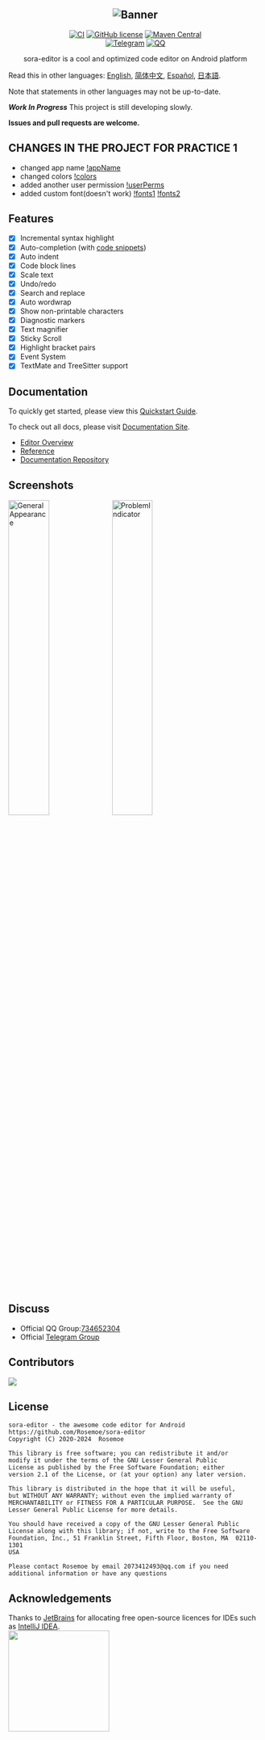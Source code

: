 <div align="center">

![Banner](/images/editor_banner.jpg)
----
[![CI](https://github.com/Rosemoe/CodeEditor/actions/workflows/gradle.yml/badge.svg?event=push)](https://github.com/Rosemoe/CodeEditor/actions/workflows/gradle.yml)
[![GitHub license](https://img.shields.io/github/license/Rosemoe/CodeEditor)](https://github.com/Rosemoe/CodeEditor/blob/main/LICENSE)
[![Maven Central](https://img.shields.io/maven-central/v/io.github.rosemoe/editor.svg?label=Maven%20Central)]((https://search.maven.org/search?q=io.github.rosemoe%20editor))   
[![Telegram](https://img.shields.io/badge/Join-Telegram-blue)](https://t.me/rosemoe_code_editor)
[![QQ](https://img.shields.io/badge/Join-QQ_Group-ff69b4)](https://jq.qq.com/?_wv=1027&k=n68uxQws)

sora-editor is a cool and optimized code editor on Android platform

</div>

Read this in other languages: [English](README.md), [简体中文](README.zh-cn.md), [Español](README.es.md), [日本語](README.jp.md).

Note that statements in other languages may not be up-to-date.

***Work In Progress*** This project is still developing slowly.   

**Issues and pull requests are welcome.**

## CHANGES IN THE PROJECT FOR PRACTICE 1

- changed app name
[!appName](.github/1.png)
- changed colors
[!colors](.github/2.png)
- added another user permission
[!userPerms](.github/4.png)
- added custom font(doesn't work)
[!fonts1](.github/5.png)
[!fonts2](.github/3.png)

## Features

- [x] Incremental syntax highlight
- [x] Auto-completion (with [code snippets](https://macromates.com/manual/en/snippets))
- [x] Auto indent
- [x] Code block lines
- [x] Scale text
- [x] Undo/redo
- [x] Search and replace
- [x] Auto wordwrap
- [x] Show non-printable characters
- [x] Diagnostic markers
- [x] Text magnifier
- [x] Sticky Scroll
- [x] Highlight bracket pairs
- [x] Event System
- [x] TextMate and TreeSitter support

## Documentation

To quickly get started, please view
this [Quickstart Guide](https://project-sora.github.io/sora-editor-docs/guide/getting-started).

To check out all docs, please
visit [Documentation Site](https://project-sora.github.io/sora-editor-docs/).

* [Editor Overview](https://project-sora.github.io/sora-editor-docs/guide/editor-overview)
* [Reference](https://project-sora.github.io/sora-editor-docs/reference/xml-attributes)
* [Documentation Repository](https://github.com/project-sora/sora-editor-docs)

## Screenshots

<div style="overflow: hidden">
<img src="/images/general.jpg" alt="GeneralAppearance" width="40%" align="bottom" />
<img src="/images/problem_indicators.jpg" alt="ProblemIndicator" width="40%" align="bottom" />
</div>

## Discuss

* Official QQ Group:[734652304](https://qm.qq.com/q/kKBqRsVrQ4)
* Official [Telegram Group](https://t.me/rosemoe_code_editor)

## Contributors

<a href="https://github.com/Rosemoe/sora-editor/graphs/contributors">
  <img src="https://contrib.rocks/image?repo=Rosemoe/sora-editor" />
</a>

## License

```
sora-editor - the awesome code editor for Android
https://github.com/Rosemoe/sora-editor
Copyright (C) 2020-2024  Rosemoe

This library is free software; you can redistribute it and/or
modify it under the terms of the GNU Lesser General Public
License as published by the Free Software Foundation; either
version 2.1 of the License, or (at your option) any later version.

This library is distributed in the hope that it will be useful,
but WITHOUT ANY WARRANTY; without even the implied warranty of
MERCHANTABILITY or FITNESS FOR A PARTICULAR PURPOSE.  See the GNU
Lesser General Public License for more details.

You should have received a copy of the GNU Lesser General Public
License along with this library; if not, write to the Free Software
Foundation, Inc., 51 Franklin Street, Fifth Floor, Boston, MA  02110-1301
USA

Please contact Rosemoe by email 2073412493@qq.com if you need
additional information or have any questions
```

## Acknowledgements

Thanks to [JetBrains](https://www.jetbrains.com/?from=CodeEditor) for allocating free open-source
licences for IDEs such as [IntelliJ IDEA](https://www.jetbrains.com/idea/?from=CodeEditor).   
[<img src=".github/jetbrains-variant-3.png" width="200"/>](https://www.jetbrains.com/?from=CodeEditor)
